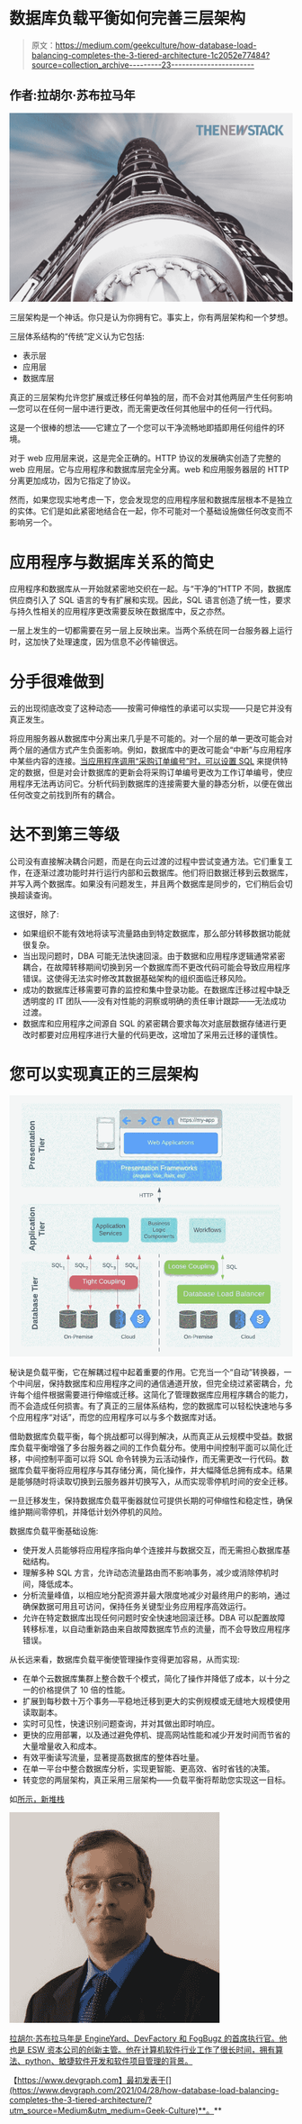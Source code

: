 # 数据库负载平衡如何完善三层架构

> 原文：<https://medium.com/geekculture/how-database-load-balancing-completes-the-3-tiered-architecture-1c2052e77484?source=collection_archive---------23----------------------->

## 作者:拉胡尔·苏布拉马年

![](img/bc92bcd77ddacde9137f246d765c09b0.png)

三层架构是一个神话。你只是认为你拥有它。事实上，你有两层架构和一个梦想。

三层体系结构的“传统”定义认为它包括:

*   表示层
*   应用层
*   数据库层

真正的三层架构允许您扩展或迁移任何单独的层，而不会对其他两层产生任何影响—您可以在任何一层中进行更改，而无需更改任何其他层中的任何一行代码。

这是一个很棒的想法——它建立了一个您可以干净流畅地即插即用任何组件的环境。

对于 web 应用层来说，这是完全正确的。HTTP 协议的发展确实创造了完整的 web 应用层。它与应用程序和数据库层完全分离。web 和应用服务器层的 HTTP 分离更加成功，因为它指定了协议。

然而，如果您现实地考虑一下，您会发现您的应用程序层和数据库层根本不是独立的实体。它们是如此紧密地结合在一起，你不可能对一个基础设施做任何改变而不影响另一个。

# 应用程序与数据库关系的简史

应用程序和数据库从一开始就紧密地交织在一起。与“干净的”HTTP 不同，数据库供应商引入了 SQL 语言的专有扩展和实现。因此，SQL 语言创造了统一性，要求与持久性相关的应用程序更改需要反映在数据库中，反之亦然。

一层上发生的一切都需要在另一层上反映出来。当两个系统在同一台服务器上运行时，这加快了处理速度，因为信息不必传输很远。

# 分手很难做到

云的出现彻底改变了这种动态——按需可伸缩性的承诺可以实现——只是它并没有真正发生。

将应用服务器从数据库中分离出来几乎是不可能的。对一个层的单一更改可能会对两个层的通信方式产生负面影响。例如，数据库中的更改可能会“中断”与应用程序中某些内容的连接。[当应用程序调用“采购订单编号”时，可以设置 SQL](https://citeseerx.ist.psu.edu/viewdoc/download?doi=10.1.1.218.507&rep=rep1&type=pdf) 来提供特定的数据，但是对会计数据库的更新会将采购订单编号更改为工作订单编号，使应用程序无法再访问它。分析代码到数据库的连接需要大量的静态分析，以便在做出任何改变之前找到所有的耦合。

# 达不到第三等级

公司没有直接解决耦合问题，而是在向云过渡的过程中尝试变通方法。它们重复工作，在逐渐过渡功能时并行运行内部和云数据库。他们将旧数据迁移到云数据库，并写入两个数据库。如果没有问题发生，并且两个数据库是同步的，它们稍后会切换超读查询。

这很好，除了:

*   如果组织不能有效地将读写流量路由到特定数据库，那么部分转移数据功能就很复杂。
*   当出现问题时，DBA 可能无法快速回滚。由于数据和应用程序逻辑通常紧密耦合，在故障转移期间切换到另一个数据库而不更改代码可能会导致应用程序错误。这使得无法实时修改其数据基础架构的组织面临迁移风险。
*   成功的数据库迁移需要可靠的监控和集中登录功能。在数据库迁移过程中缺乏透明度的 IT 团队——没有对性能的洞察或明确的责任审计跟踪——无法成功过渡。
*   数据库和应用程序之间源自 SQL 的紧密耦合要求每次对底层数据存储进行更改时都要对应用程序进行大量的代码更改，这增加了采用云迁移的谨慎性。

# 您可以实现真正的三层架构

![](img/b5d898b8006eaf8a5775446d3f71b989.png)

秘诀是负载平衡，它在解耦过程中起着重要的作用。它充当一个“自动”转换器，一个中间层，保持数据库和应用程序之间的通信通道开放，但完全绕过紧密耦合，允许每个组件根据需要进行伸缩或迁移。这简化了管理数据库应用程序耦合的能力，而不会造成任何损害。有了真正的三层体系结构，您的数据库可以轻松快速地与多个应用程序“对话”，而您的应用程序可以与多个数据库对话。

借助数据库负载平衡，每个挑战都可以得到解决，从而真正从云规模中受益。数据库负载平衡增强了多台服务器之间的工作负载分布。使用中间控制平面可以简化迁移，中间控制平面可以将 SQL 命令转换为云活动操作，而无需更改一行代码。数据库负载平衡将应用程序与其存储分离，简化操作，并大幅降低总拥有成本。结果是能够随时将读取切换到云服务器并切换写入，从而实现零停机时间的安全迁移。

一旦迁移发生，保持数据库负载平衡器就位可提供长期的可伸缩性和稳定性，确保维护期间零停机，并降低计划外停机的风险。

数据库负载平衡基础设施:

*   使开发人员能够将应用程序指向单个连接并与数据交互，而无需担心数据库基础结构。
*   理解多种 SQL 方言，允许动态流量路由而不影响事务，减少或消除停机时间，降低成本。
*   分析流量峰值，以相应地分配资源并最大限度地减少对最终用户的影响，通过确保数据可用且可访问，保持任务关键型业务应用程序高效运行。
*   允许在特定数据库出现任何问题时安全快速地回滚迁移。DBA 可以配置故障转移标准，以自动重新路由来自故障数据库节点的流量，而不会导致应用程序错误。

从长远来看，数据库负载平衡使管理操作变得更加容易，从而实现:

*   在单个云数据库集群上整合数千个模式，简化了操作并降低了成本，以十分之一的价格提供了 10 倍的性能。
*   扩展到每秒数十万个事务—平稳地迁移到更大的实例规模或无缝地大规模使用读取副本。
*   实时可见性，快速识别问题查询，并对其做出即时响应。
*   更快的应用部署，以及通过避免停机、提高网站性能和减少开发时间而节省的大量增量收入和成本。
*   有效平衡读写流量，显著提高数据库的整体吞吐量。
*   在单一平台中整合数据库分析，实现更智能、更高效、省时省钱的决策。
*   转变您的两层架构，真正采用三层架构——负载平衡将帮助您实现这一目标。

如[所示，新堆栈](https://thenewstack.io/database-load-balancing-and-the-delusion-of-3-tiered-architecture/)

![](img/013f2f6d3382311459ab055fff633496.png)

[拉胡尔·苏布拉马年是 EngineYard、DevFactory 和 FogBugz 的首席执行官。他也是 ESW 资本公司的创新主管。他在计算机软件行业工作了很长时间，拥有算法、python、敏捷软件开发和软件项目管理的背景。](https://www.engineyard.com/)

【https://www.devgraph.com】最初发表于[](https://www.devgraph.com/2021/04/28/how-database-load-balancing-completes-the-3-tiered-architecture/?utm_source=Medium&utm_medium=Geek-Culture)**。**